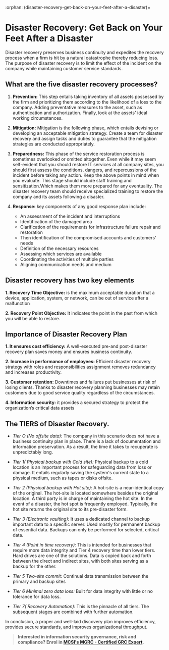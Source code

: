 :orphan:
(disaster-recovery-get-back-on-your-feet-after-a-disaster)=

# Disaster Recovery: Get Back on Your Feet After a Disaster

Disaster recovery preserves business continuity and expedites the recovery process when a firm is hit by a natural catastrophe thereby reducing loss. The purpose of disaster recovery is to limit the effect of the incident on the company while maintaining customer service standards.

## What are the five disaster recovery processes?

1. **Prevention:** This step entails taking inventory of all assets possessed by the firm and prioritizing them according to the likelihood of a loss to the company. Adding preventative measures to the asset, such as authentication and authorization. Finally, look at the assets' ideal working circumstances.

2. **Mitigation:** Mitigation is the following phase, which entails devising or developing an acceptable mitigation strategy. Create a team for disaster recovery and assign tasks and duties to guarantee that the mitigation strategies are conducted appropriately.

3. **Preparedness:** This phase of the service restoration process is sometimes overlooked or omitted altogether. Even while it may seem self-evident that you should restore IT services at all company sites, you should first assess the conditions, dangers, and repercussions of the incident before taking
   any action. Keep the above points in mind when you evaluate. This stage should include staff training and sensitization.Which makes them more prepared for any eventuality. The disaster
   recovery team should receive specialized training to restore the company and
   its assets following a disaster.

4. **Response:** key components of any good response plan include:

   - An assessment of the incident and interruptions
   - Identification of the damaged area
   - Clarification of the requirements for infrastructure failure repair and restoration
   - Then identification of the compromised accounts and customers' needs
   - Definition of the necessary resources
   - Assessing which services are available
   - Coordinating the activities of multiple parties
   - Aligning communication needs and medium

## Disaster recovery has two key elements

**1. Recovery Time Objective:** is the maximum acceptable duration that a device, application, system, or network, can be out of service after a malfunction

**2. Recovery Point Objective:** It indicates the point in the past from which you will be able to restore.

## Importance of Disaster Recovery Plan

**1. It ensures cost efficiency:** A well-executed pre-and post-disaster recovery plan saves money and ensures business continuity.

**2. Increase in performance of employees:** Efficient disaster recovery strategy with roles and responsibilities assignment removes redundancy and increases productivity.

**3. Customer retention:** Downtimes and failures put businesses at risk of losing clients. Thanks to disaster recovery planning businesses may retain customers due to good service quality regardless of the circumstances.

**4. Information security:** it provides a secured strategy to protect the organization’s critical data assets

## The TIERS of Disaster Recovery.

- _Tier O (No offsite data):_ The company in this scenario does not have a business continuity plan in place. There is a lack of documentation and information preservation. As a result, the time it takes to recuperate is unpredictably long.

- _Tier 1( Physical backup with Cold site):_ Physical backup to a cold location is an important process for safeguarding data from loss or damage. It entails regularly saving the system's current
  state to a physical medium, such as tapes or disks offsite.

- _Tier 2 (Physical backup with Hot site):_ A hot-site is a near-identical copy of the original. The hot-site is located somewhere besides the original location. A third party is in charge of maintaining the hot site. In the event of a disaster, the hot spot is frequently employed. Typically, the hot site returns the original site to its pre-disaster form.

- _Tier 3 (Electronic vaulting):_ It uses a dedicated channel to backup important data to a specific server. Used mostly for permanent backup of essential data. Backups can only be performed for selected, critical data.

- _Tier 4 (Point in time recovery):_ This is intended for businesses that require more data integrity and Tier 4 recovery time than lower tiers. Hard drives are one of the solutions. Data is copied back and forth between the direct and indirect sites, with both sites serving as a backup for the other.

- _Tier 5 Two-site commit:_ Continual data transmission between the primary and backup sites

- _Tier 6 Minimal zero data loss:_ Built for data integrity with little or no tolerance for data loss.

- _Tier 7( Recovery Automation):_ This is the pinnacle of all tiers. The subsequent stages are combined with further automation.

In conclusion, a proper and well-laid discovery plan improves efficiency, provides secure standards, and improves organizational throughput.

> **Interested in information security governance, risk and compliance? Enrol in [MCSI's MGRC - Certified GRC Expert](https://www.mosse-institute.com/certifications/mgrc-certified-grc-practitioner.html).**
